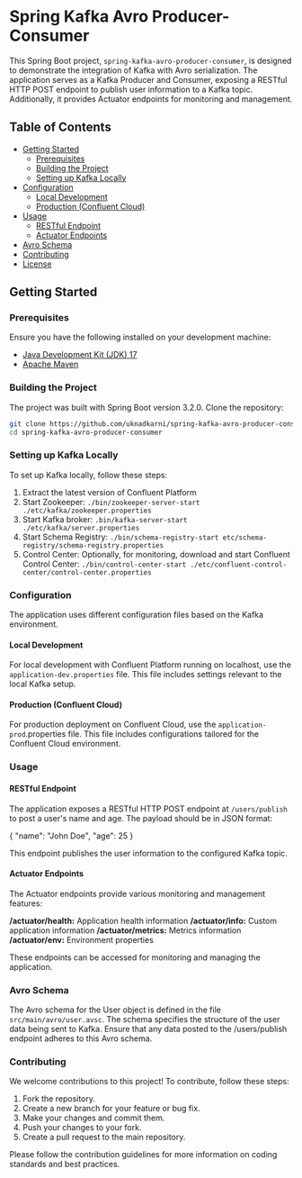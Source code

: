 # Spring Kafka Avro Producer-Consumer

This Spring Boot project, `spring-kafka-avro-producer-consumer`, is designed to demonstrate the integration of Kafka with Avro serialization. The application serves as a Kafka Producer and Consumer, exposing a RESTful HTTP POST endpoint to publish user information to a Kafka topic. Additionally, it provides Actuator endpoints for monitoring and management.

## Table of Contents

- [Getting Started](#getting-started)
  - [Prerequisites](#prerequisites)
  - [Building the Project](#building-the-project)
  - [Setting up Kafka Locally](#setting-up-kafka-locally)
- [Configuration](#configuration)
  - [Local Development](#local-development)
  - [Production (Confluent Cloud)](#production-confluent-cloud)
- [Usage](#usage)
  - [RESTful Endpoint](#restful-endpoint)
  - [Actuator Endpoints](#actuator-endpoints)
- [Avro Schema](#avro-schema)
- [Contributing](#contributing)
- [License](#license)

## Getting Started

### Prerequisites

Ensure you have the following installed on your development machine:

- [Java Development Kit (JDK) 17](https://openjdk.java.net/)
- [Apache Maven](https://maven.apache.org/)


### Building the Project

The project was built with Spring Boot version 3.2.0. Clone the repository:

```bash
git clone https://github.com/uknadkarni/spring-kafka-avro-producer-consumer.git
cd spring-kafka-avro-producer-consumer
```

### Setting up Kafka Locally
To set up Kafka locally, follow these steps:
1. Extract the latest version of Confluent Platform
2. Start Zookeeper: `./bin/zookeeper-server-start ./etc/kafka/zookeeper.properties` 
3. Start Kafka broker: `.bin/kafka-server-start ./etc/kafka/server.properties`
4. Start Schema Registry: `./bin/schema-registry-start etc/schema-registry/schema-registry.properties` 
4. Control Center: Optionally, for monitoring, download and start Confluent Control Center: `./bin/control-center-start ./etc/confluent-control-center/control-center.properties` 

### Configuration 
The application uses different configuration files based on the Kafka environment.

#### Local Development
For local development with Confluent Platform running on localhost, use the `application-dev.properties` file. This file includes settings relevant to the local Kafka setup.

#### Production (Confluent Cloud)
For production deployment on Confluent Cloud, use the `application-prod`.properties file. This file includes configurations tailored for the Confluent Cloud environment.

### Usage
#### RESTful Endpoint
The application exposes a RESTful HTTP POST endpoint at `/users/publish` to post a user's name and age. The payload should be in JSON format:

{
  "name": "John Doe",
  "age": 25
}

This endpoint publishes the user information to the configured Kafka topic.

#### Actuator Endpoints

The Actuator endpoints provide various monitoring and management features:

**/actuator/health:** Application health information
**/actuator/info:** Custom application information
**/actuator/metrics:** Metrics information
**/actuator/env:** Environment properties

These endpoints can be accessed for monitoring and managing the application.

### Avro Schema

The Avro schema for the User object is defined in the file `src/main/avro/user.avsc`. The schema specifies the structure of the user data being sent to Kafka. Ensure that any data posted to the /users/publish endpoint adheres to this Avro schema.

### Contributing
We welcome contributions to this project! To contribute, follow these steps:

1. Fork the repository.
2. Create a new branch for your feature or bug fix.
3. Make your changes and commit them.
4. Push your changes to your fork.
5. Create a pull request to the main repository.

Please follow the contribution guidelines for more information on coding standards and best practices.


